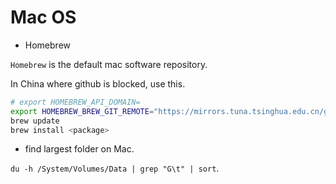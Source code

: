 # Mac OS

* Homebrew

`Homebrew` is the default mac software repository.

In China where github is blocked, use this.

```sh
# export HOMEBREW_API_DOMAIN=
export HOMEBREW_BREW_GIT_REMOTE="https://mirrors.tuna.tsinghua.edu.cn/git/homebrew/brew.git"
brew update
brew install <package>
```

* find largest folder on Mac.

`du -h /System/Volumes/Data | grep "G\t" | sort`.